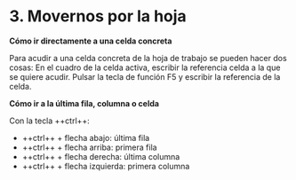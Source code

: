 # 3. Movernos por la hoja

**Cómo ir directamente a una celda concreta**

Para acudir a una celda concreta de la hoja de trabajo se pueden hacer dos cosas:
En el cuadro de la celda activa, escribir la referencia celda a la que se quiere acudir.
Pulsar la tecla de función F5 y escribir la referencia de la celda.

**Cómo ir a la última fila, columna o celda**

Con la tecla ++ctrl++:

- ++ctrl++ + flecha abajo: última fila
- ++ctrl++ + flecha arriba: primera fila
- ++ctrl++ + flecha derecha: última columna
- ++ctrl++ + flecha izquierda: primera columna
